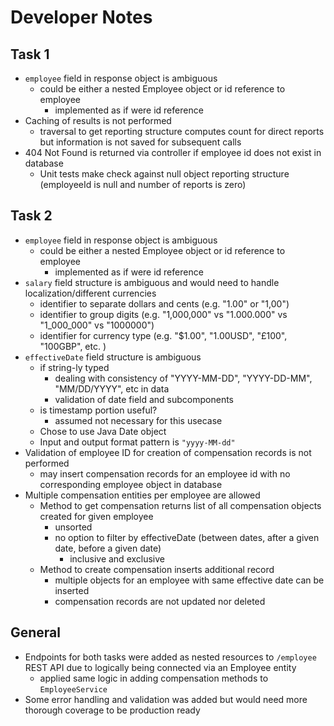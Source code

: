 # Developer Notes

## Task 1

- `employee` field in response object is ambiguous
    - could be either a nested Employee object or id reference to employee
        - implemented as if were id reference
- Caching of results is not performed
    - traversal to get reporting structure computes count for direct reports but information is not saved for subsequent calls
- 404 Not Found is returned via controller if employee id does not exist in database
     - Unit tests make check against null object reporting structure (employeeId is null and number of reports is zero)

## Task 2

- `employee` field in response object is ambiguous
    - could be either a nested Employee object or id reference to employee
        - implemented as if were id reference
- `salary` field structure is ambiguous and would need to handle localization/different currencies
    - identifier to separate dollars and cents (e.g. "1.00" or "1,00")
    - identifier to group digits (e.g. "1,000,000" vs "1.000.000" vs "1_000_000" vs "1000000")
    - identifier for currency type (e.g. "$1.00", "1.00USD", "£100", "100GBP", etc. )
- `effectiveDate` field structure is ambiguous
    - if string-ly typed
        - dealing with consistency of "YYYY-MM-DD", "YYYY-DD-MM", "MM/DD/YYYY", etc in data
        - validation of date field and subcomponents
    - is timestamp portion useful?
        - assumed not necessary for this usecase
    - Chose to use Java Date object
    - Input and output format pattern is `"yyyy-MM-dd"`
- Validation of employee ID for creation of compensation records is not performed
    - may insert compensation records for an employee id with no corresponding employee object in database
- Multiple compensation entities per employee are allowed
    - Method to get compensation returns list of all compensation objects created for given employee
        - unsorted
        - no option to filter by effectiveDate (between dates, after a given date, before a given date)
            - inclusive and exclusive
    - Method to create compensation inserts additional record
        - multiple objects for an employee with same effective date can be inserted
        - compensation records are not updated nor deleted

## General

- Endpoints for both tasks were added as nested resources to `/employee` REST API due to logically being connected via an Employee entity
    - applied same logic in adding compensation methods to `EmployeeService`
- Some error handling and validation was added but would need more thorough coverage to be production ready
